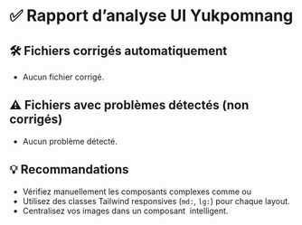 # ✅ Rapport d’analyse UI Yukpomnang

## 🛠️ Fichiers corrigés automatiquement
- Aucun fichier corrigé.

## ⚠️ Fichiers avec problèmes détectés (non corrigés)
- Aucun problème détecté.

## 💡 Recommandations
- Vérifiez manuellement les composants complexes comme <Modal> ou <Dialog>.
- Utilisez des classes Tailwind responsives (`md:`, `lg:`) pour chaque layout.
- Centralisez vos images dans un composant <Image /> intelligent.
